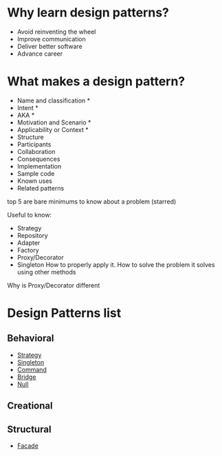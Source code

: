 # Why learn design patterns?
- Avoid reinventing the wheel
- Improve communication
- Deliver better software
- Advance career

# What makes a design pattern?

- Name and classification *
- Intent *
- AKA *
- Motivation and Scenario * 
- Applicability or Context *
- Structure
- Participants
- Collaboration
- Consequences
- Implementation
- Sample code
- Known uses
- Related patterns


top 5 are bare minimums to know about a problem (starred)


Useful to know:
- Strategy
- Repository
- Adapter
- Factory
- Proxy/Decorator
- Singleton
    How to properly apply it. How to solve the problem it solves using other methods


Why is Proxy/Decorator different


# Design Patterns list

## Behavioral
- [Strategy](behavioural/strategy-design-pattern.md)
- [Singleton](behavioural/singleton/index.md)
- [Command](behavioural/command.md)
- [Bridge](behavioural/bridge.md)
- [Null](behavioural/null.md)

## Creational

## Structural
- [Facade](structural/facade.md)